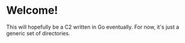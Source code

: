 # Welcome!

This will hopefully be a C2 written in Go eventually.
For now, it's just a generic set of directories.
